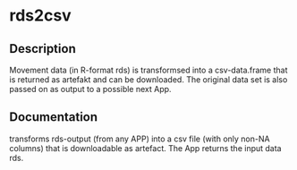 # rds2csv

## Description
Movement data (in R-format rds) is transformsed into a csv-data.frame that is returned as artefakt and can be downloaded. The original data set is also passed on as output to a possible next App. 

## Documentation
transforms rds-output (from any APP) into a csv file (with only non-NA columns) that is downloadable as artefact. The App returns the input data rds.
